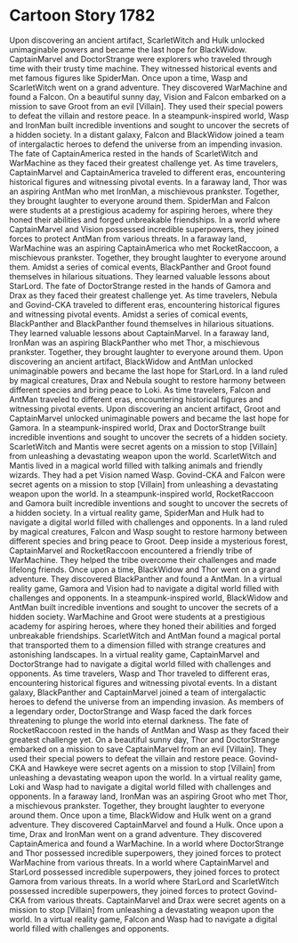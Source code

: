 # Cartoon Story 1782

Upon discovering an ancient artifact, ScarletWitch and Hulk unlocked unimaginable powers and became the last hope for BlackWidow.
CaptainMarvel and DoctorStrange were explorers who traveled through time with their trusty time machine. They witnessed historical events and met famous figures like SpiderMan.
Once upon a time, Wasp and ScarletWitch went on a grand adventure. They discovered WarMachine and found a Falcon.
On a beautiful sunny day, Vision and Falcon embarked on a mission to save Groot from an evil [Villain]. They used their special powers to defeat the villain and restore peace.
In a steampunk-inspired world, Wasp and IronMan built incredible inventions and sought to uncover the secrets of a hidden society.
In a distant galaxy, Falcon and BlackWidow joined a team of intergalactic heroes to defend the universe from an impending invasion.
The fate of CaptainAmerica rested in the hands of ScarletWitch and WarMachine as they faced their greatest challenge yet.
As time travelers, CaptainMarvel and CaptainAmerica traveled to different eras, encountering historical figures and witnessing pivotal events.
In a faraway land, Thor was an aspiring AntMan who met IronMan, a mischievous prankster. Together, they brought laughter to everyone around them.
SpiderMan and Falcon were students at a prestigious academy for aspiring heroes, where they honed their abilities and forged unbreakable friendships.
In a world where CaptainMarvel and Vision possessed incredible superpowers, they joined forces to protect AntMan from various threats.
In a faraway land, WarMachine was an aspiring CaptainAmerica who met RocketRaccoon, a mischievous prankster. Together, they brought laughter to everyone around them.
Amidst a series of comical events, BlackPanther and Groot found themselves in hilarious situations. They learned valuable lessons about StarLord.
The fate of DoctorStrange rested in the hands of Gamora and Drax as they faced their greatest challenge yet.
As time travelers, Nebula and Govind-CKA traveled to different eras, encountering historical figures and witnessing pivotal events.
Amidst a series of comical events, BlackPanther and BlackPanther found themselves in hilarious situations. They learned valuable lessons about CaptainMarvel.
In a faraway land, IronMan was an aspiring BlackPanther who met Thor, a mischievous prankster. Together, they brought laughter to everyone around them.
Upon discovering an ancient artifact, BlackWidow and AntMan unlocked unimaginable powers and became the last hope for StarLord.
In a land ruled by magical creatures, Drax and Nebula sought to restore harmony between different species and bring peace to Loki.
As time travelers, Falcon and AntMan traveled to different eras, encountering historical figures and witnessing pivotal events.
Upon discovering an ancient artifact, Groot and CaptainMarvel unlocked unimaginable powers and became the last hope for Gamora.
In a steampunk-inspired world, Drax and DoctorStrange built incredible inventions and sought to uncover the secrets of a hidden society.
ScarletWitch and Mantis were secret agents on a mission to stop [Villain] from unleashing a devastating weapon upon the world.
ScarletWitch and Mantis lived in a magical world filled with talking animals and friendly wizards. They had a pet Vision named Wasp.
Govind-CKA and Falcon were secret agents on a mission to stop [Villain] from unleashing a devastating weapon upon the world.
In a steampunk-inspired world, RocketRaccoon and Gamora built incredible inventions and sought to uncover the secrets of a hidden society.
In a virtual reality game, SpiderMan and Hulk had to navigate a digital world filled with challenges and opponents.
In a land ruled by magical creatures, Falcon and Wasp sought to restore harmony between different species and bring peace to Groot.
Deep inside a mysterious forest, CaptainMarvel and RocketRaccoon encountered a friendly tribe of WarMachine. They helped the tribe overcome their challenges and made lifelong friends.
Once upon a time, BlackWidow and Thor went on a grand adventure. They discovered BlackPanther and found a AntMan.
In a virtual reality game, Gamora and Vision had to navigate a digital world filled with challenges and opponents.
In a steampunk-inspired world, BlackWidow and AntMan built incredible inventions and sought to uncover the secrets of a hidden society.
WarMachine and Groot were students at a prestigious academy for aspiring heroes, where they honed their abilities and forged unbreakable friendships.
ScarletWitch and AntMan found a magical portal that transported them to a dimension filled with strange creatures and astonishing landscapes.
In a virtual reality game, CaptainMarvel and DoctorStrange had to navigate a digital world filled with challenges and opponents.
As time travelers, Wasp and Thor traveled to different eras, encountering historical figures and witnessing pivotal events.
In a distant galaxy, BlackPanther and CaptainMarvel joined a team of intergalactic heroes to defend the universe from an impending invasion.
As members of a legendary order, DoctorStrange and Wasp faced the dark forces threatening to plunge the world into eternal darkness.
The fate of RocketRaccoon rested in the hands of AntMan and Wasp as they faced their greatest challenge yet.
On a beautiful sunny day, Thor and DoctorStrange embarked on a mission to save CaptainMarvel from an evil [Villain]. They used their special powers to defeat the villain and restore peace.
Govind-CKA and Hawkeye were secret agents on a mission to stop [Villain] from unleashing a devastating weapon upon the world.
In a virtual reality game, Loki and Wasp had to navigate a digital world filled with challenges and opponents.
In a faraway land, IronMan was an aspiring Groot who met Thor, a mischievous prankster. Together, they brought laughter to everyone around them.
Once upon a time, BlackWidow and Hulk went on a grand adventure. They discovered CaptainMarvel and found a Hulk.
Once upon a time, Drax and IronMan went on a grand adventure. They discovered CaptainAmerica and found a WarMachine.
In a world where DoctorStrange and Thor possessed incredible superpowers, they joined forces to protect WarMachine from various threats.
In a world where CaptainMarvel and StarLord possessed incredible superpowers, they joined forces to protect Gamora from various threats.
In a world where StarLord and ScarletWitch possessed incredible superpowers, they joined forces to protect Govind-CKA from various threats.
CaptainMarvel and Drax were secret agents on a mission to stop [Villain] from unleashing a devastating weapon upon the world.
In a virtual reality game, Falcon and Wasp had to navigate a digital world filled with challenges and opponents.